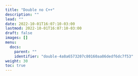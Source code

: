```yaml
---
title: "Double no C++"
description: ""
lead: ""
date: 2022-10-01T16:07:10-03:00
lastmod: 2022-10-01T16:07:10-03:00
draft: false
images: []
menu:
  docs:
    parent: ""
    identifier: "double-4a8a6573207c80160aa86dedf6dc7f53"
weight: 30
toc: true
---
```

